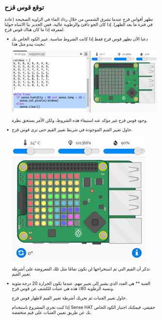 ## توقع قوس قزح

تظهر أقواس قزح عندما تشرق الشمس من خلال رذاذ الماء في الزاوية الصحيحة (عادة في فترة ما بعد الظهر). إذا كان الجو دافئ والرطوبة عالية، فمن الجدير بنا الانتباه حولنا لمعرفة إذا ما كان هناك قوس قزح.

+ دعنا الآن نظهر قوس قزح فقط إذا كانت الشروط مناسبة. غيير الكود الخاص بك بحيث يبدو مثل هذا:
    
    ![لقطة الشاشة](images/rainbow-check.png)
    
    وجود قوس قزح غير مؤكد عند استيفاء هذه الشروط، ولكن الأمر يستحق نظرة.

+ حاول تغيير القيم الموجودة في شريط تغيير القيم حتى ترى قوس قزح.
    
    ![لقطة الشاشة](images/rainbow-trigger.png)
    
    تذكر أن القيم التي تم استخراجها لن تكون تمامًا مثل تلك المعروضة على أشرطة تغيير القيم.

+ العتبة ** هي العدد الذي يشير إلى تغيير مهم. عندما تكون الحرارة 20 درجة مئوية ونسبة الرطوبة 80٪ هذه هي عتبات للكشف عن قوس قزح.
    
    حاول تغيير العتبات ثم تحريك أشرطة تغيير القيم لاظهار قوس قزح.
    
    إذا كنت تجري المشروع باستخدام Sense HAT حقيقي، فيمكنك اختبار الكود الخاص بك عن طريق تعيين العتبات على قيم منخفضة.